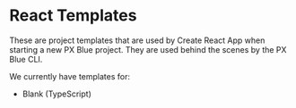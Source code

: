 # React Templates

These are project templates that are used by Create React App when starting a new PX Blue project. They are used behind the scenes by the PX Blue CLI.

We currently have templates for:
-   Blank (TypeScript)